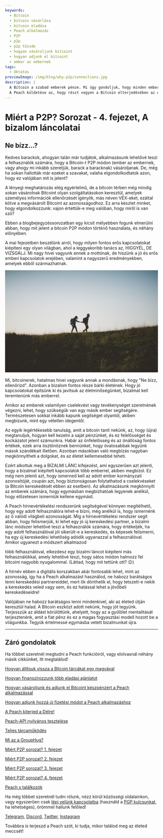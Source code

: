```yaml
---
keywords:
  - Bitcoin
  - bitcoin vásárlása
  - bitcoin eladása
  - Peach alkalmazás
  - P2P
  - p2p
  - p2p tőzsde
  - hogyan vásároljunk bitcoint
  - hogyan adjunk el bitcoint
  - ember az embernek
tags:
  - Oktatás
previewImage: /img/blog/why-p2p/connections.jpg
description: |
  A Bitcoin a szabad emberek pénze. Mi úgy gondoljuk, hogy minden embernek joga van választani, hogy milyen pénzt használja vagyontárolásra, munkája eredményeként szerzett jövedelmét vagy idejét és energiáját.
  A Peach küldetése az, hogy részt vegyen a Bitcoin elterjedésében az emberek kezében.
---
```


# Miért a P2P? Sorozat - 4. fejezet, A bizalom láncolatai

## Ne bízz...?

Kedves barackok, ahogyan talán már tudjátok, alkalmazásunk lehetővé teszi a felhasználók számára, hogy a Bitcoin-t P2P módon (ember az embernek, vagy ahogy mi inkább szeretjük, barack a baracknak) vásároljanak. De, még ha sokan hallották már ezeket a szavakat, valaha elgondolkodtatok azon, hogy ez valójában mit is jelent?

A lényegi meghatározás elég egyértelmű, de a bitcoin térben még mindig sokan vásárolnak Bitcoint olyan szolgáltatásokon keresztül, amelyek személyes információk ellenőrzését igénylik, más néven VEX-eket, ezáltal kötve a megvásárolt Bitcoint az azonosságodhoz. Ez arra késztet minket, hogy elgondolkozzunk: vajon értettük-e meg valóban, hogy miről is van szó?

Ebben a blogbejegyzéssorozatban egy kicsit mélyebben fogunk elmerülni abban, hogy mit jelent a bitcoin P2P módon történő használata, és néhány előnyében.

A mai fejezetben beszélünk arról, hogy milyen fontos erős kapcsolatokat kiépíteni egy olyan világban, ahol a leggyakoribb tanács az, HIGGYÉL, DE VIZSGÁLJ. Mi nagy hívei vagyunk ennek a mottónak, de hiszünk a jó és erős emberi kapcsolatok erejében, valamint a nagyszerű eredményekben, amelyek ebből származhatnak.

![a barack Bitcoin bizalmat teremt az emberek között](/img/blog/why-p2p/trust.jpg)

Mi, bitcoinerek, hatalmas hívei vagyunk annak a mondásnak, hogy "Ne bízz, ellenőrizd". Azonban a bizalom fontos része bárki életének. Hogy jó kapcsolatokat építsünk ki és javítsuk az életminőségünket, bizalmat kell teremtenünk más emberrel.

Amikor az emberek valamilyen cselekvést vagy tevékenységet szeretnének végezni, lehet, hogy szükségük van egy másik ember segítségére. Természetesen sokkal inkább kapunk segítséget olyantól, akiben megbízunk, mint egy véletlen idegentől.

Az egyik legértékesebb tanulság, amit a bitcoin tanít nekünk, az, hogy (újra) megtanuljuk, hogyan kell kezelni a saját pénzünket, és ez felelősséget és kockázatot jelent számunkra. Habár az önfelelősség és az önállóság fontos értékek, ezek arra ösztönöznek bennünket, hogy óvatosabbak legyünk mások szándékait illetően. Azonban másokban való megbízás nagyban megkönnyítheti a dolgokat, és az életet kellemesebbé teheti.

Ezért alkottuk meg a BIZALMI LÁNC kifejezést, ami egyszerűen azt jelenti, hogy a bizalmat kiépített kapcsolatok több emberrel, akiben megbízol. Ez még nem jelenti azt, hogy ismerned kell az adott ember kormányzati azonosítóját, csupán azt, hogy biztonságosan folytathatod a cselekvéseket (a Bitcoin kereskedését ebben az esetben). Az alkalmazásunk megkönnyíti az emberek számára, hogy egymásban megbízhatóak legyenek anélkül, hogy előzetesen ismerniük kellene egymást.

A Peach hírnevértékelési rendszerünk segítségével könnyen megítélhető, hogy egy adott felhasználóra lehet-e bízni, még anélkül is, hogy ismernénk az ő valódi világbeli azonosságát. Míg a hírnevértékelési rendszer segít abban, hogy felismerjük, ki lehet egy jó új kereskedési partner, a bizalmi lánc módszer lehetővé teszi a felhasználók számára, hogy értékeljék, ha egy adott felhasználóval jól sikerült-e a kereskedés, és képesek felismerni, ha egy új kereskedési lehetőség adódik ugyanazzal a felhasználóval. Amikor ugyanezt a módszert alkalmazod

 több felhasználóval, elkezdesz egy bizalmi láncot kiépíteni más felhasználókkal, amely lehetővé teszi, hogy sátos módon halmozz fel bitcoint nagyobb nyugalommal. (Láttad, hogy mit tettünk ott? :wink:)

A hírnév ebben a digitális korszakban akár fontosabb lehet, mint az azonosság, így ha a Peach alkalmazást használod, ne habozz barátságos lenni kereskedési partnereiddel, mert ők dönthetik el, hogy tetszett-e nekik a kereskedés veled vagy sem, és ez hatással lehet a jövőbeli kereskedéseidre!

Valójában ne habozz barátságos lenni mindenkivel, aki az életed útján keresztül halad. A Bitcoin eszközt adott nekünk, hogy jót tegyünk. Terjesszük az áldást körülöttünk, ahelyett, hogy az a gyűlölet mentalitását terjesztenénk, amit a fiat pénz és ez a magas fogyasztási modell hozott be a világunkba. Tegyük értelmessé egymásba vetett bizalmunkat újra.

---

## Záró gondolatok

Ha többet szeretnél megtudni a Peach funkcióiról, vagy elolvasnál néhány másik cikkünket, itt megtalálod!

[Hogyan állítsuk vissza a Bitcoin tárcákat egy magvával](https://peachbitcoin.com/hu/blog/how-to-restore-peach-wallet/)

[Hogyan finanszírozzunk több eladási ajánlatot](https://peachbitcoin.com/hu/blog/funding-multiple-sell-offers/)

[Hogyan vásároljunk és adjunk el Bitcoint készpénzért a Peach alkalmazással](https://peachbitcoin.com/hu/blog/how-to-buy-and-sell-bitcoin-with-cash-using-peach/)

[Hogyan adjunk hozzá új fizetési módot a Peach alkalmazáshoz](https://peachbitcoin.com/hu/blog/how-to-add-a-payment-method/)

[A Peach kiterjed a Délre!](https://peachbitcoin.com/hu/blog/peach-expands-to-the-global-south/)

[Peach-API nyilvános tesztelése](https://peachbitcoin.com/hu/blog/making-our-peach-api-public/)

[Teljes tárcaműködés](https://peachbitcoin.com/hu/blog/full-wallet-functionality/)

[Mi az a GroupHug?](https://peachbitcoin.com/hu/blog/group-hug/)

[Miért P2P sorozat? 1. fejezet](https://peachbitcoin.com/hu/blog/why-p2p-chapter-1/)

[Miért P2P sorozat? 2. fejezet](https://peachbitcoin.com/hu/blog/why-p2p-chapter-2/)

[Miért P2P sorozat? 3. fejezet](https://peachbitcoin.com/hu/blog/why-p2p-chapter-3-circular-economies/)

[Miért P2P sorozat? 4. fejezet](https://peachbitcoin.com/hu/blog/why-p2p-chapter-4-chains-of-trust/)

[Peach x találkozók](https://peachbitcoin.com/hu/blog/peach-for-meetups/)

Ha még többet szeretnél tudni rólunk, nézz körül közösségi oldalainkon, vagy egyszerűen csak [lépj velünk kapcsolatba](mailto:hello@peachbitcoin.com) (használd a [PGP kulcsunkat](https://keys.openpgp.org/vks/v1/by-fingerprint/48339A19645E2E53488E0E5479E1B270FACD1BD2), ha lehetséges), örömmel hallunk felőled!

[Telegram](https://t.me/peachtopeach), [Discord](https://discord.gg/ypeHz3SW54), [Twitter](https://twitter.com/peachbitcoin), [Instagram](https://instagram.com/peachbitcoin)

Továbbra is terjeszd a Peach szót, ki tudja, mikor találod meg az életed meccsét!

